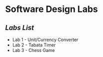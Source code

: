 # Software Design Labs
## _Labs List_
* Lab 1 - Unit/Currency Converter
* Lab 2 - Tabata Timer
* Lab 3 - Chess Game 
